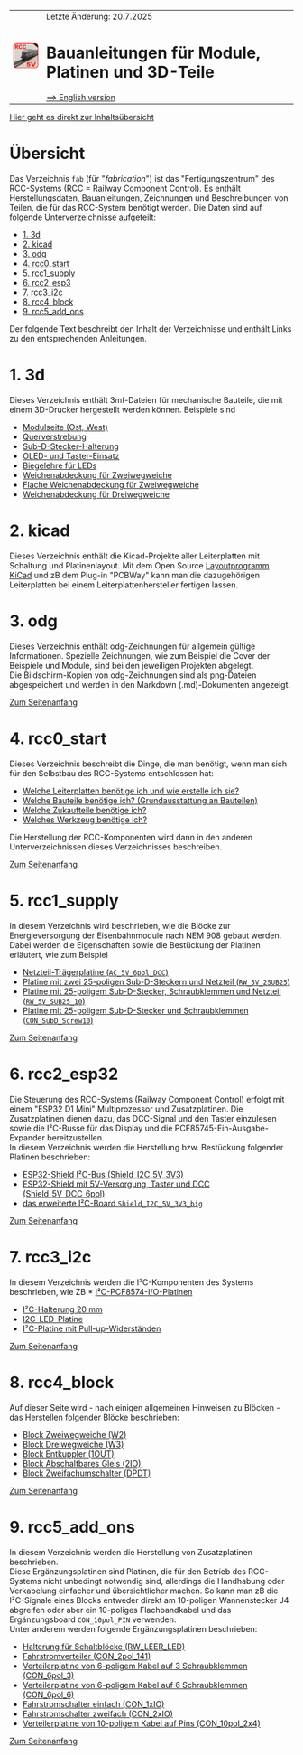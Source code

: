<table><tr><td><img src="./images/RCC5V_Logo_96.png"></img></td><td>
Letzte &Auml;nderung: 20.7.2025 <a name="up"></a><br>   
<h1>Bauanleitungen f&uuml;r Module, Platinen und 3D-Teile</h1>
<a href="README.md">==> English version</a>&nbsp; &nbsp; &nbsp; 
</td></tr></table>   

[Hier geht es direkt zur Inhalts&uuml;bersicht](#x05)   

# &Uuml;bersicht
Das Verzeichnis `fab` (f&uuml;r "_fabrication_") ist das "Fertigungszentrum" des RCC-Systems (RCC = Railway Component Control). Es enth&auml;lt Herstellungsdaten, Bauanleitungen, Zeichnungen und Beschreibungen von Teilen, die f&uuml;r das RCC-System ben&ouml;tigt werden. Die Daten sind auf folgende Unterverzeichnisse aufgeteilt:   

<a name="x05"></a>   

* [1. 3d](#x10)   
* [2. kicad](#x20)   
* [3. odg](#x30)   
* [4. rcc0_start](#x40)   
* [5. rcc1_supply](#x50)   
* [6. rcc2_esp3](#x60)   
* [7. rcc3_i2c](#x70)   
* [8. rcc4_block](#x80)   
* [9. rcc5_add_ons](#x90)   

Der folgende Text beschreibt den Inhalt der Verzeichnisse und enth&auml;lt Links zu den entsprechenden Anleitungen.   

<a name="x10"></a>   

# 1. 3d
Dieses Verzeichnis enth&auml;lt 3mf-Dateien f&uuml;r mechanische Bauteile, die mit einem 3D-Drucker hergestellt werden k&ouml;nnen. Beispiele sind   
<a name="x10"></a>   

* [Modulseite (Ost, West)](/fab/3d/LIESMICH.md#x10)   
* [Querverstrebung](/fab/3d/LIESMICH.md#x20)   
* [Sub-D-Stecker-Halterung](/fab/3d/LIESMICH.md#x30)   
* [OLED- und Taster-Einsatz](/fab/3d/LIESMICH.md#x40)   
* [Biegelehre f&uuml;r LEDs](/fab/3d/LIESMICH.md#x50)   
* [Weichenabdeckung f&uuml;r Zweiwegweiche](/fab/3d/LIESMICH.md#x60)   
* [Flache Weichenabdeckung f&uuml;r Zweiwegweiche](/fab/3d/LIESMICH.md#x70)   
* [Weichenabdeckung f&uuml;r Dreiwegweiche](/fab/3d/LIESMICH.md#x80)   

<a name="x20"></a>   

# 2. kicad
Dieses Verzeichnis enth&auml;lt die Kicad-Projekte aller Leiterplatten mit Schaltung und Platinenlayout. Mit dem Open Source [Layoutprogramm KiCad](https://www.kicad.org/) und zB dem Plug-in "PCBWay" kann man die dazugeh&ouml;rigen Leiterplatten bei einem Leiterplattenhersteller fertigen lassen.   

<a name="x30"></a>   

# 3. odg
Dieses Verzeichnis enth&auml;lt odg-Zeichnungen f&uuml;r allgemein g&uuml;ltige Informationen. Spezielle Zeichnungen, wie zum Beispiel die Cover der Beispiele und Module, sind bei den jeweiligen Projekten abgelegt.   
Die Bildschirm-Kopien von odg-Zeichnungen sind als png-Dateien abgespeichert und werden in den Markdown (.md)-Dokumenten angezeigt.   

[Zum Seitenanfang](#up)   
<a name="x40"></a>   

# 4. rcc0_start
Dieses Verzeichnis beschreibt die Dinge, die man ben&ouml;tigt, wenn man sich f&uuml;r den Selbstbau des RCC-Systems entschlossen hat:   
* [Welche Leiterplatten ben&ouml;tige ich und wie erstelle ich sie?](/fab/rcc0_start/LIESMICH.md#x20)   
* [Welche Bauteile ben&ouml;tige ich? (Grundausstattung an Bauteilen) ](/fab/rcc0_start/LIESMICH.md#x30)   
* [Welche Zukaufteile ben&ouml;tige ich?](/fab/rcc0_start/LIESMICH.md#x34)   
* [Welches Werkzeug ben&ouml;tige ich?](/fab/rcc0_start/LIESMICH.md#x36)   

Die Herstellung der RCC-Komponenten wird dann in den anderen Unterverzeichnissen dieses Verzeichnisses beschreiben.   

[Zum Seitenanfang](#up)   
<a name="x50"></a>   

# 5. rcc1_supply
In diesem Verzeichnis wird beschrieben, wie die Bl&ouml;cke zur Energieversorgung der Eisenbahnmodule nach NEM 908 gebaut werden. Dabei werden die Eigenschaften sowie die Best&uuml;ckung der Platinen erl&auml;utert, wie zum Beispiel   
* [Netzteil-Tr&auml;gerplatine (`AC_5V_6pol_DCC`)](/fab/rcc1_supply/LIESMICH.md#x22)   
* [Platine mit zwei 25-poligen Sub-D-Steckern und Netzteil (`RW_5V_2SUB25`)](/fab/rcc1_supply/LIESMICH.md#x32)   
* [Platine mit 25-poligem Sub-D-Stecker, Schraubklemmen und Netzteil (`RW_5V_SUB25_10`)](/fab/rcc1_supply/LIESMICH.md#x33)    
* [Platine mit 25-poligem Sub-D-Stecker und Schraubklemmen (`CON_SubD_Screw10`)](/fab/rcc1_supply/LIESMICH.md#x34)   

[Zum Seitenanfang](#up)   
<a name="x60"></a>   

# 6. rcc2_esp32
Die Steuerung des RCC-Systems (Railway Component Control) erfolgt mit einem "ESP32 D1 Mini" Multiprozessor und Zusatzplatinen. Die Zusatzplatinen dienen dazu, das DCC-Signal und den Taster einzulesen sowie die I²C-Busse f&uuml;r das Display und die PCF85745-Ein-Ausgabe-Expander bereitzustellen.   
In diesem Verzeichnis werden die Herstellung bzw. Best&uuml;ckung folgender Platinen beschrieben:   
* [ESP32-Shield I²C-Bus (Shield_I2C_5V_3V3)](/fab/rcc2_esp32/LIESMICH.md#x20)   
* [ESP32-Shield mit 5V-Versorgung, Taster und DCC (Shield_5V_DCC_6pol)](/fab/rcc2_esp32/LIESMICH.md#x30)   
* [das erweiterte I²C-Board `Shield_I2C_5V_3V3_big`](/fab/rcc2_esp32/LIESMICH.md#x40)   

[Zum Seitenanfang](#up)   
<a name="x70"></a>   

# 7. rcc3_i2c
In diesem Verzeichnis werden die I²C-Komponenten des Systems beschrieben, wie ZB   * [I²C-PCF8574-I/O-Platinen](/fab/rcc3_i2c/LIESMICH.md#x10)   
* [I²C-Halterung 20 mm](/fab/rcc3_i2c/LIESMICH.md#x20)   
* [I2C-LED-Platine](/fab/rcc3_i2c/LIESMICH.md#x40)   
* [I²C-Platine mit Pull-up-Widerst&auml;nden](/fab/rcc3_i2c/LIESMICH.md#x60)   

[Zum Seitenanfang](#up)   
<a name="x80"></a>   

# 8. rcc4_block
Auf dieser Seite wird - nach einigen allgemeinen Hinweisen zu Bl&ouml;cken - das Herstellen folgender Bl&ouml;cke beschrieben:   
* [Block Zweiwegweiche (W2)](/fab/rcc4_block/LIESMICH.md#x20)   
* [Block Dreiwegweiche (W3)](/fab/rcc4_block/LIESMICH.md#x30)   
* [Block Entkuppler (1OUT)](/fab/rcc4_block/LIESMICH.md#x40)   
* [Block Abschaltbares Gleis (2IO)](/fab/rcc4_block/LIESMICH.md#x50)   
* [Block Zweifachumschalter (DPDT)](/fab/rcc4_block/LIESMICH.md#x60)   

[Zum Seitenanfang](#up)   
<a name="x90"></a>   

# 9. rcc5_add_ons
In diesem Verzeichnis werden die Herstellung von Zusatzplatinen beschrieben.   
Diese Erg&auml;nzungsplatinen sind Platinen, die f&uuml;r den Betrieb des RCC-Systems nicht unbedingt notwendig sind, allerdings die Handhabung oder Verkabelung einfacher und &uuml;bersichtlicher machen. So kann man zB die I²C-Signale eines Blocks entweder direkt am 10-poligen Wannenstecker J4 abgreifen oder aber ein 10-poliges Flachbandkabel und das Erg&auml;nzungsboard `CON_10pol_PIN` verwenden.   
Unter anderem werden folgende Erg&auml;nzungsplatinen beschrieben:   
* [Halterung f&uuml;r Schaltbl&ouml;cke (RW_LEER_LED)](/fab/rcc5_add_ons/LIESMICH.md#x20)   
* [Fahrstromverteiler (CON_2pol_141)](/fab/rcc5_add_ons/LIESMICH.md#x30)   
* [Verteilerplatine von 6-poligem Kabel auf 3 Schraubklemmen (CON_6pol_3)](/fab/rcc5_add_ons/LIESMICH.md#x40)   
* [Verteilerplatine von 6-poligem Kabel auf 6 Schraubklemmen (CON_6pol_6)](/fab/rcc5_add_ons/LIESMICH.md#x50)   
* [Fahrstromschalter einfach (CON_1xIO)](/fab/rcc5_add_ons/LIESMICH.md#x60)   
* [Fahrstromschalter zweifach (CON_2xIO)](/fab/rcc5_add_ons/LIESMICH.md#x70)   
* [Verteilerplatine von 10-poligem Kabel auf Pins (CON_10pol_2x4)](/fab/rcc5_add_ons/LIESMICH.md#x80)   

[Zum Seitenanfang](#up)   